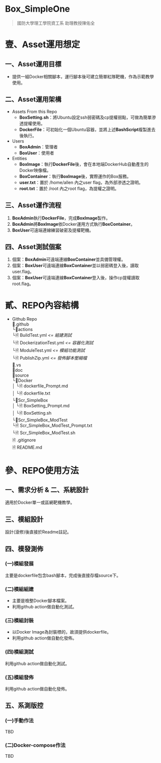 Box_SimpleOne
====
> 國防大學理工學院資工系 助理教授陳佑全

# 壹、Asset運用想定

## 一、Asset運用目標

* 提供一組Docker相關腳本，運行腳本後可建立簡單紅隊靶機，作為示範教學使用。

## 二、Asset運用架構

* Assets From this Repo
  - **BoxSetting.sh**：將Ubuntu設定ssh弱密碼及cp提權弱點，可做為簡單滲透提權使用。
  - **DockerFile**：可初始化一個Ubuntu容器，並將上述**BashScript**複製進去後執行。
* Users
  - **BoxAdmin**：管理者
  - **BoxUser**：使用者
* Entities
  - **BoxImage**：執行**DockerFile**後，會在本地端DockerHub自動產生的Docker映像檔。
  - **BoxContainer**：執行**BoxImage**後，實際運作的Box服務。
  - **user.txt**：置於 /home/allen 內之user flag，為外部滲透之證明。
  - **root.txt**：置於 /root 內之root flag，為提權之證明。
  
## 三、Asset運作流程

1. **BoxAdmin**執行**DockerFile**，完成**BoxImage**製作。
2. **BoxAdmin**將**BoxImage**依Docker運用方式執行**BoxContainer**。
3. **BoxUser**可遠端連線練習破密及提權靶機。

## 四、Asset測試個案

1. 個案：**BoxAdmin**可遠端連線**BoxContainer**並具備管理權。
2. 個案：**BoxUser**可遠端連線**BoxContainer**並以弱密碼登入後，讀取user.flag。
3. 個案：**BoxUser**可遠端連線**BoxContainer**登入後，操作cp提權讀取root.flag。

# 貳、REPO內容結構

* Github Repo<br/>
  📁.github  <br/>
  └📁actions  <br/>
    └🗎 BuildTest.yml *<= 組建測試* <br/> 
      └🗎 DockerizationTest.yml *<= 容器化測試* <br/>
      └🗎 ModuleTest.yml *<= 模組功能測試* <br/>
      └🗎 PublishZip.yml *<= 發佈腳本壓縮檔* <br/>
  📁.vs<br/>
  📁doc<br/>
  📁source<br/>
   └📁Docker<br/>
   │ └🗎 dockerfile_Prompt.md<br/>
   │ └🗎 dockerfile.txt<br/>
   └📁Scr_SimpleBox<br/>
   │ └🗎 BoxSetting_Prompt.md<br/>
   │ └🗎 BoxSetting.sh<br/>
   └📁Scr_SimpleBox_ModTest<br/>
     └🗎 Scr_SimpleBox_ModTest_Prompt.txt<br/>
     └🗎 Scr_SimpleBox_ModTest.sh<br/>
  🗎 .gitignore<br/>
  🗎 README.md<br/>

# 參、REPO使用方法

## 一、需求分析 & 二、系統設計

適用於Docker單一或區網靶機教學。

## 三、模組設計

設計(滾修)後直接於Readme註記。

## 四、模發測佈

### (一)模組發展

主要是dockerfile包含bash腳本，完成後直接存檔source下。

### (二)模組組建

* 主要是檢整Docker腳本檔案。
* 利用github action做自動化測試。

### (三)模組封裝

* 以Docker Image為封裝標的，故須提供dockerfile。
* 利用github action做自動化發佈。

### (四)模組測試

利用github action做自動化測試。

### (五)模組發佈

利用github action做自動化發佈。

## 五、系測版控

### (一)手動作法

TBD

### (二)Docker-compose作法

TBD

